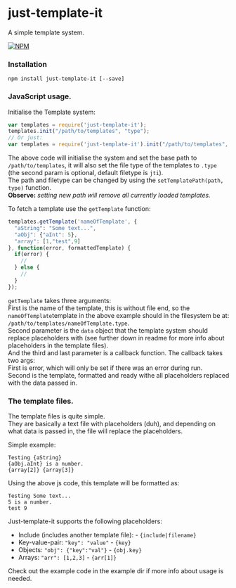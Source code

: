 just-template-it
=====================
A simple template system.  

[![NPM](https://nodei.co/npm/just-template-it.png?downloads=true&stars=true)](https://nodei.co/npm/just-template-it/)
 

### Installation
`npm install just-template-it [--save]`


### JavaScript usage.

Initialise the Template system:

```javascript
var templates = require('just-template-it');
templates.init("/path/to/templates", "type");
// Or just:
var templates = require('just-template-it').init("/path/to/templates", "type");
```

The above code will initialise the system and set the base path to `/path/to/templates`, it will also set the file type of the templates to `.type` (the second param is optional, default filetype is `jti`).  
The path and filetype can be changed by using the `setTemplatePath(path, type)` function.  
**Observe:** *setting new path will remove all currently loaded templates.*

To fetch a template use the `getTemplate` function:

```javascript
templates.getTemplate('nameOfTemplate', {
  "aString": "Some text...",
  "aObj": {"aInt": 5},
  "array": [1,"test",9]
}, function(error, formattedTemplate) {
  if(error) {
    //
  } else {
    //
  }
});
```

`getTemplate` takes three arguments:  
First is the name of the template, this is without file end, so the `nameOfTemplate`template in the above example should in the filesystem be at:  `/path/to/templates/nameOfTemplate.type`.  
Second parameter is the `data` object that the template system should replace placeholders with (see further down in readme for more info about placeholders in the template files).  
And the third and last parameter is a callback function. The callback takes two args:  
First is error, which will only be set if there was an error during run.  
Second is the template, formatted and ready withe all placeholders replaced with the data passed in.

### The template files.
The template files is quite simple.  
They are basically a text file with placeholders (duh), and depending on what data is passed in, the file will replace the placeholders.  

Simple example:
```
Testing {aString}
{aObj.aInt} is a number.
{array[2]} {array[3]}
```
Using the above js code, this template will be formatted as:
```
Testing Some text...
5 is a number.
test 9
```

Just-template-it supports the following placeholders:  

  * Include (includes another template file): - `{include|filename}`
  * Key-value-pair: `"key": "value"` - `{key}`
  * Objects: `"obj": {"key":"val"}` - `{obj.key}`
  * Arrays: `"arr": [1,2,3]` - `{arr[1]}`


Check out the example code in the example dir if more info about usage is needed.
